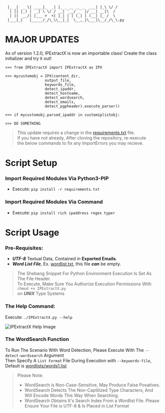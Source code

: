```___ ____  _____      _                  _  __  __
 |_ _|  _ \| ____|_  _| |_ _ __ __ _  ___| |_\ \/ /
  | || |_) |  _| \ \/ / __| '__/ _` |/ __| __|\  / 
  | ||  __/| |___ >  <| |_| | | (_| | (__| |_ /  \  
 |___|_|   |_____/_/\_\\__|_|  \__,_|\___|\__/_/\_\.py
```
# MAJOR UPDATES
As of version 1.2.0, IPExtractX is now an importable class! Create the class initializer and try it out!
```
>>> from IPExtractX import IPExtractX as IPX 

>>> mycustomobj = IPX(content_dir,
                  output_file,
                  keywords_file,
                  detect_ipaddr,
                  detect_hostname,
                  detect_wordsearch,
                  detect_emails,
                  detect_pgpheader).execute_parser()

>>> if mycustomobj.parsed_ipaddr in customiplistobj:

>>> DO SOMETHING
```
>This update requires a change in the [requirements.txt](requirements.txt) file.<br> If you have not already, After cloning the repository, re-execute <br> the below commands to fix any ImportErrors you may recieve.


# Script Setup

### Import Required Modules Via Python3-PIP
* Execute: ``pip install -r requirements.txt``

### Import Required Modules Via Command
* Execute: ``pip install rich ipaddress regex typer``

# Script Usage
### Pre-Requisites:
* ***UTF-8*** Textual Data, Contained in **Exported Emails**.
* ***Word List File***, Ex. [wordlist.txt](wordlists/words1.list), this file ***can*** be empty.

>The Shebang Snippet For Python Environment Execution Is Set As The File Header. <br>
To Execute, Make Sure You Authorize Execution Permissions With ``chmod +x IPExtractX.py`` <br>
on ***UNIX*** Type Systems


### The Help Command: <br>
Execute: ``./IPExtractX.py --help``

![IPExtractX Help Image](.github/IPExtractX_HelpImage01.png)

### The WordSearch Function
To Run The Scenario With Word Detection, Please Execute With The `--detect-wordsearch` Argument <br>
Then Specify A `List Format` File During Execution with `--keywords-file`, Default is [wordlists/words1.list](wordlists/words1.list)

>Please Note:
>* WordSearch is Non-Case-Sensitive, May Produce False Posatives.
>* WordSearch Detects The Non-Captilized Type Characters, And Will Encode Words This Way When Searching.
>* WordSearch Obtains It's Search Index From a Wordlist File. Please Ensure Your File is UTF-8 & Is Placed in List Format
